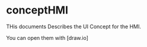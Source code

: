 # conceptHMI

THis documents Describes the UI Concept for the HMI.

You can open them with [draw.io]

